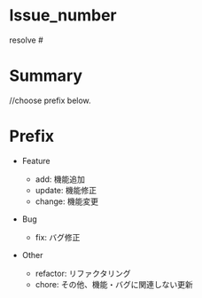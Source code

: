 # Issue_number
resolve #

# Summary
//choose prefix below.


# Prefix
- Feature
  - add: 機能追加
  - update: 機能修正
  - change: 機能変更

- Bug
  - fix: バグ修正

- Other
  - refactor: リファクタリング
  - chore: その他、機能・バグに関連しない更新